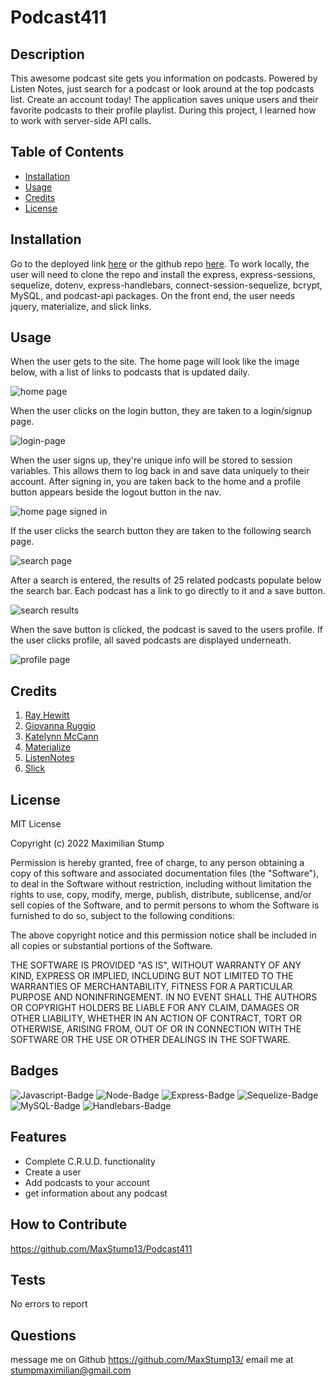 # Podcast411

## Description

 This awesome podcast site gets you information on podcasts. Powered by Listen Notes, just search for a podcast or look around at the top podcasts list. Create an account today! The application saves unique users and their favorite podcasts to their profile playlist. During this project, I learned how to work with server-side API calls.

## Table of Contents

- [Installation](#installation)
- [Usage](#usage)
- [Credits](#credits)
- [License](#license)

## Installation

Go to the deployed link [here](https://pod-ap.herokuapp.com/) or the github repo [here](https://github.com/MaxStump13/Podcast411). To work locally, the user will need to clone the repo and install the express, express-sessions, sequelize, dotenv, express-handlebars, connect-session-sequelize, bcrypt, MySQL, and podcast-api packages. On the front end, the user needs jquery, materialize, and slick links.

## Usage

When the user gets to the site. The home page will look like the image below, with a list of links to podcasts that is updated daily.    

![home page](public/assets/images/homepage.png)

When the user clicks on the login button, they are taken to a login/signup page. 

![login-page](public/assets/images/login.png)

When the user signs up, they're unique info will be stored to session variables. This allows them to log back in and save data uniquely to their account. After signing in, you are taken back to the home and a profile button appears beside the logout button in the nav.

![home page signed in](public/assets/images/home-signed.png)

If the user clicks the search button they are taken to the following search page.

![search page](public/assets/images/searchpage.png)

After a search is entered, the results of 25 related podcasts populate below the search bar. Each podcast has a link to go directly to it and a save button.

![search results](public/assets/images/searchres.png)

When the save button is clicked, the podcast is saved to the users profile. If the user clicks profile, all saved podcasts are displayed underneath.

![profile page](public/assets/images/profile.png)


## Credits

1. [Ray Hewitt ](https://github.com/Rayman244)
2. [Giovanna Ruggio](https://github.com/giovannaruggio)
3. [Katelynn McCann](https://github.com/katelynndonahue)
4. [Materialize](https://materializecss.com/about.html)
5. [ListenNotes](https://www.listennotes.com/api/docs/)
6. [Slick](https://kenwheeler.github.io/slick/)

## License

MIT License

Copyright (c) 2022 Maximilian Stump

Permission is hereby granted, free of charge, to any person obtaining a copy
of this software and associated documentation files (the "Software"), to deal
in the Software without restriction, including without limitation the rights
to use, copy, modify, merge, publish, distribute, sublicense, and/or sell
copies of the Software, and to permit persons to whom the Software is
furnished to do so, subject to the following conditions:

The above copyright notice and this permission notice shall be included in all
copies or substantial portions of the Software.

THE SOFTWARE IS PROVIDED "AS IS", WITHOUT WARRANTY OF ANY KIND, EXPRESS OR
IMPLIED, INCLUDING BUT NOT LIMITED TO THE WARRANTIES OF MERCHANTABILITY,
FITNESS FOR A PARTICULAR PURPOSE AND NONINFRINGEMENT. IN NO EVENT SHALL THE
AUTHORS OR COPYRIGHT HOLDERS BE LIABLE FOR ANY CLAIM, DAMAGES OR OTHER
LIABILITY, WHETHER IN AN ACTION OF CONTRACT, TORT OR OTHERWISE, ARISING FROM,
OUT OF OR IN CONNECTION WITH THE SOFTWARE OR THE USE OR OTHER DEALINGS IN THE
SOFTWARE.

## Badges

![Javascript-Badge](https://img.shields.io/badge/Code-Javascript-yellow)
![Node-Badge](https://img.shields.io/badge/Node-NodeJS-darkgreen)
![Express-Badge](https://img.shields.io/badge/Node-ExpressJS-grey)
![Sequelize-Badge](https://img.shields.io/badge/Node-Sequelize-grey)
![MySQL-Badge](https://img.shields.io/badge/Database-MySQL-blue)
![Handlebars-Badge](https://img.shields.io/badge/Code-Handlebars-orange)


## Features
- Complete C.R.U.D. functionality 
- Create a user
- Add podcasts to your account
- get information about any podcast

## How to Contribute

 https://github.com/MaxStump13/Podcast411

## Tests
 No errors to report
  
 ## Questions
 message me on Github https://github.com/MaxStump13/
 email me at [stumpmaximilian@gmail.com](mailto:stumpmaximilian@gmail.com)